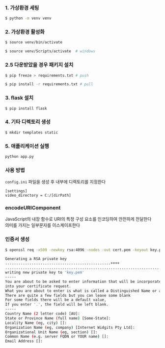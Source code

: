 ### 1. 가상환경 세팅
```bash
$ python -m venv venv
```
### 2. 가상환경 활성화
```bash
$ source venv/bin/activate 

$ source venv/Scripts/activate  # windows
```

### 2.5 다운받았을 경우 패키지 설치
```bash
$ pip freeze > requirements.txt # push

$ pip install -r requirements.txt # pull
```

### 3. flask 설치
```bash
$ pip install flask
```
### 4. 기타 디렉토리 생성
```bash
$ mkdir templates static
```
### 5. 애플리케이션 실행
```bash
python app.py
```

### 사용 방법
`config.ini` 파일을 생성 후 내부에 디렉토리를 지정한다
```
[settings]
video_directory = C:/[dirPath]
```

### encodeURIComponent
JavaScript의 내장 함수로 URI의 특정 구성 요소를 인코딩하여 안전하게 전달한다<br>
의미를 가지는 일부문자를 이스케이프한다

### 인증서 생성
```bash
$ openssl req -x509 -newkey rsa:4096 -nodes -out cert.pem -keyout key.pem -days 365
```
```bash
Generating a RSA private key
................................................++++
........................................................................................++++
writing new private key to 'key.pem'
-----
You are about to be asked to enter information that will be incorporated
into your certificate request.
What you are about to enter is what is called a Distinguished Name or a DN.
There are quite a few fields but you can leave some blank
For some fields there will be a default value,
If you enter '.', the field will be left blank.
-----
Country Name (2 letter code) [AU]:
State or Province Name (full name) [Some-State]:
Locality Name (eg, city) []:
Organization Name (eg, company) [Internet Widgits Pty Ltd]:
Organizational Unit Name (eg, section) []:
Common Name (e.g. server FQDN or YOUR name) []:
Email Address []:
```